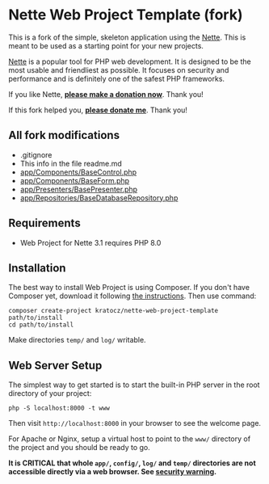 Nette Web Project Template (fork)
=================================

This is a fork of the simple, skeleton application using the [Nette](https://nette.org). This is meant to
be used as a starting point for your new projects.

[Nette](https://nette.org) is a popular tool for PHP web development.
It is designed to be the most usable and friendliest as possible. It focuses
on security and performance and is definitely one of the safest PHP frameworks.

If you like Nette, **[please make a donation now](https://nette.org/donate)**. Thank you!

If this fork helped you, **[please donate me](https://www.patreon.com/kratocz)**. Thank you!


All fork modifications
----------------------

* .gitignore
* This info in the file readme.md
* [app/Components/BaseControl.php](blob/master/app/Components/BaseControl.php)
* [app/Components/BaseForm.php](blob/master/app/Components/BaseForm.php)
* [app/Presenters/BasePresenter.php](blob/master/app/Presenters/BasePresenter.php)
* [app/Repositories/BaseDatabaseRepository.php](blob/master/app/Repositories/BaseDatabaseRepository.php)


Requirements
------------

- Web Project for Nette 3.1 requires PHP 8.0


Installation
------------

The best way to install Web Project is using Composer. If you don't have Composer yet,
download it following [the instructions](https://doc.nette.org/composer). Then use command:

	composer create-project kratocz/nette-web-project-template path/to/install
	cd path/to/install


Make directories `temp/` and `log/` writable.


Web Server Setup
----------------

The simplest way to get started is to start the built-in PHP server in the root directory of your project:

	php -S localhost:8000 -t www

Then visit `http://localhost:8000` in your browser to see the welcome page.

For Apache or Nginx, setup a virtual host to point to the `www/` directory of the project and you
should be ready to go.

**It is CRITICAL that whole `app/`, `config/`, `log/` and `temp/` directories are not accessible directly
via a web browser. See [security warning](https://nette.org/security-warning).**
